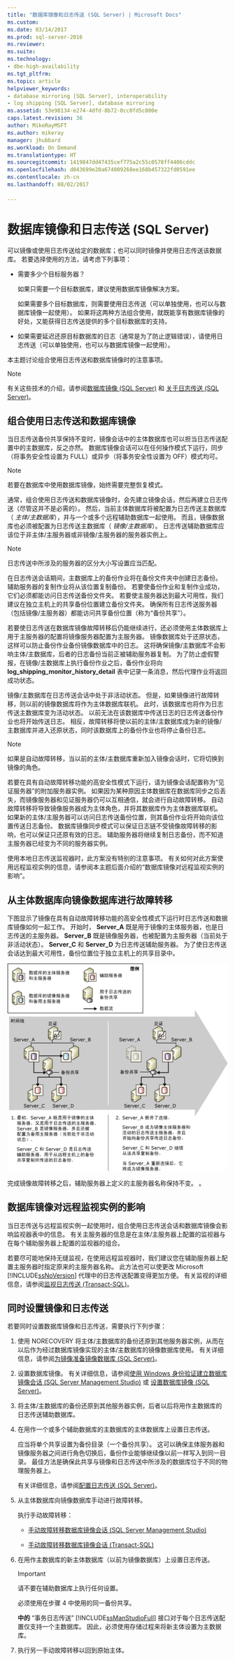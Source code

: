 ```yaml
---
title: "数据库镜像和日志传送 (SQL Server) | Microsoft Docs"
ms.custom: 
ms.date: 03/14/2017
ms.prod: sql-server-2016
ms.reviewer: 
ms.suite: 
ms.technology:
- dbe-high-availability
ms.tgt_pltfrm: 
ms.topic: article
helpviewer_keywords:
- database mirroring [SQL Server], interoperability
- log shipping [SQL Server], database mirroring
ms.assetid: 53e98134-e274-4dfd-8b72-0cc0fd5c800e
caps.latest.revision: 36
author: MikeRayMSFT
ms.author: mikeray
manager: jhubbard
ms.workload: On Demand
ms.translationtype: HT
ms.sourcegitcommit: 1419847dd47435cef775a2c55c0578ff4406cddc
ms.openlocfilehash: d043699e20a674009268ee168b457322fd0591ee
ms.contentlocale: zh-cn
ms.lasthandoff: 08/02/2017

---
```

# <a name="database-mirroring-and-log-shipping-sql-server"></a>数据库镜像和日志传送 (SQL Server)
  可以镜像或使用日志传送给定的数据库；也可以同时镜像并使用日志传送该数据库。 若要选择使用的方法，请考虑下列事项：  
  
-   需要多少个目标服务器？  
  
     如果只需要一个目标数据库，建议使用数据库镜像解决方案。  
  
     如果需要多个目标数据库，则需要使用日志传送（可以单独使用，也可以与数据库镜像一起使用）。 如果将这两种方法组合使用，就既能享有数据库镜像的好处，又能获得日志传送提供的多个目标数据库的支持。  
  
-   如果需要延迟还原目标数据库的日志（通常是为了防止逻辑错误），请使用日志传送（可以单独使用，也可以与数据库镜像一起使用）。  
  
 本主题讨论组合使用日志传送和数据库镜像时的注意事项。  
  
> [!NOTE]  
>  有关这些技术的介绍，请参阅[数据库镜像 (SQL Server)](../../database-engine/database-mirroring/database-mirroring-sql-server.md) 和 [关于日志传送 (SQL Server)](../../database-engine/log-shipping/about-log-shipping-sql-server.md)。  
  
## <a name="combining-log-shipping-and-database-mirroring"></a>组合使用日志传送和数据库镜像  
 当日志传送备份共享保持不变时，镜像会话中的主体数据库也可以担当日志传送配置中的主数据库，反之亦然。 数据库镜像会话可以在任何操作模式下运行，同步（将事务安全性设置为 FULL）或异步（将事务安全性设置为 OFF）模式均可。  
  
> [!NOTE]  
>  若要在数据库中使用数据库镜像，始终需要完整恢复模式。  
  
 通常，组合使用日志传送和数据库镜像时，会先建立镜像会话，然后再建立日志传送（尽管这并不是必需的）。 然后，当前主体数据库将被配置为日志传送主数据库（ *主体/主数据库*），并与一个或多个远程辅助数据库一起使用。 而且，镜像数据库也必须被配置为日志传送主数据库（ *镜像/主数据库*）。 日志传送辅助数据库应该位于非主体/主服务器或非镜像/主服务器的服务器实例上。  
  
> [!NOTE]  
>  日志传送中所涉及的服务器的区分大小写设置应当匹配。  
  
 在日志传送会话期间，主数据库上的备份作业将在备份文件夹中创建日志备份。 辅助服务器的复制作业将从该位置复制备份。 若要使备份作业和复制作业成功，它们必须都能访问日志传送备份文件夹。 若要使主服务器达到最大可用性，我们建议在独立主机上的共享备份位置建立备份文件夹。 确保所有日志传送服务器（包括镜像/主服务器）都能访问共享备份位置（称为“备份共享”）。  
  
 若要使日志传送在数据库镜像故障转移后仍能继续进行，还必须使用主体数据库上用于主服务器的配置将镜像服务器配置为主服务器。 镜像数据库处于还原状态，这样可以防止备份作业备份镜像数据库中的日志。 这将确保镜像/主数据库不会影响主体/主数据库，后者的日志备份当前正被辅助服务器复制。 为了防止虚假警报，在镜像/主数据库上执行备份作业之后，备份作业将向**log_shipping_monitor_history_detail** 表中记录一条消息，然后代理作业将返回成功状态。  
  
 镜像/主数据库在日志传送会话中处于非活动状态。 但是，如果镜像进行故障转移，则以前的镜像数据库将作为主体数据库联机。 此时，该数据库也将作为日志传送主数据库变为活动状态。 以前无法在该数据库中传送日志的日志传送备份作业也将开始传送日志。 相反，故障转移将使以前的主体/主数据库成为新的镜像/主数据库并进入还原状态，同时该数据库上的备份作业也将停止备份日志。  
  
> [!NOTE]  
>  如果是自动故障转移，当以前的主体/主数据库重新加入镜像会话时，它将切换到镜像的角色。  
  
 若要在具有自动故障转移功能的高安全性模式下运行，请为镜像会话配置称为“见证服务器”的附加服务器实例。 如果因为某种原因主体数据库在数据库同步之后丢失，而镜像服务器和见证服务器仍可以互相通信，就会进行自动故障转移。 自动故障转移将导致镜像服务器成为主体角色，并将其数据库作为主体数据库联机。 如果新的主体/主服务器可以访问日志传送备份位置，则其备份作业将开始向该位置传送日志备份。 数据库镜像同步模式可以保证日志链不受镜像故障转移的影响，也可以保证只还原有效的日志。 辅助服务器将继续复制日志备份，而不知道主服务器已经变为不同的服务器实例。  
  
 使用本地日志传送监视器时，此方案没有特别的注意事项。 有关如何对此方案使用远程监视实例的信息，请参阅本主题后面介绍的“数据库镜像对远程监视实例的影响”。  
  
## <a name="failing-over-from-the-principal-to-the-mirror-database"></a>从主体数据库向镜像数据库进行故障转移  
 下图显示了镜像在具有自动故障转移功能的高安全性模式下运行时日志传送和数据库镜像如何一起工作。 开始时， **Server_A** 既是用于镜像的主体服务器，也是日志传送的主服务器。 **Server_B** 既是镜像服务器，也被配置为主服务器（当前处于非活动状态）。 **Server_C** 和 **Server_D** 为日志传送辅助服务器。 为了使日志传送会话达到最大可用性，备份位置位于独立主机上的共享目录中。  
  
 ![日志传送和数据库镜像](../../database-engine/database-mirroring/media/logshipping-and-dbm-automatic-failover.gif "日志传送和数据库镜像")  
  
 完成镜像故障转移之后，辅助服务器上定义的主服务器名称保持不变。 。  
  
## <a name="the-impact-of-database-mirroring-on-a-remote-monitoring-instance"></a>数据库镜像对远程监视实例的影响  
 当日志传送与远程监视实例一起使用时，组合使用日志传送会话和数据库镜像会影响监视器表中的信息。 有关主服务器的信息是在主体/主服务器上配置的监视器与在每个辅助服务器上配置的监视器的组合。  
  
 若要尽可能地保持无缝监视，在使用远程监视器时，我们建议您在辅助服务器上配置主服务器时指定原来的主服务器名称。 此方法也可以使更改 Microsoft [!INCLUDE[ssNoVersion](../../includes/ssnoversion-md.md)] 代理中的日志传送配置变得更加方便。 有关监视的详细信息，请参阅[监视日志传送 (Transact-SQL)](../../database-engine/log-shipping/monitor-log-shipping-transact-sql.md)。  
  
## <a name="setting-up-mirroring-and-log-shipping-together"></a>同时设置镜像和日志传送  
 若要同时设置数据库镜像和日志传送，需要执行下列步骤：  
  
1.  使用 NORECOVERY 将主体/主数据库的备份还原到其他服务器实例，从而在以后作为经过数据库镜像实现的主体/主数据库的镜像数据库使用。 有关详细信息，请参阅[为镜像准备镜像数据库 (SQL Server)](../../database-engine/database-mirroring/prepare-a-mirror-database-for-mirroring-sql-server.md)。  
  
2.  设置数据库镜像。 有关详细信息，请参阅[使用 Windows 身份验证建立数据库镜像会话 (SQL Server Management Studio)](../../database-engine/database-mirroring/establish-database-mirroring-session-windows-authentication.md) 或 [设置数据库镜像 (SQL Server)](../../database-engine/database-mirroring/setting-up-database-mirroring-sql-server.md)。  
  
3.  将主体/主数据库的备份还原到其他服务器实例，后者以后将用作主数据库的日志传送辅助数据库。  
  
4.  在用作一个或多个辅助数据库的主数据库的主体数据库上设置日志传送。  
  
     应当将单个共享设置为备份目录（一个备份共享）。 这可以确保主体服务器和镜像服务器之间进行角色切换后，备份作业能够继续像以前一样写入到同一目录。 最佳方法是确保此共享与镜像和日志传送中所涉及的数据库位于不同的物理服务器上。  
  
     有关详细信息，请参阅[配置日志传送 (SQL Server)](../../database-engine/log-shipping/configure-log-shipping-sql-server.md)。  
  
5.  从主体数据库向镜像数据库手动进行故障转移。  
  
     执行手动故障转移：  
  
    -   [手动故障转移数据库镜像会话 (SQL Server Management Studio)](../../database-engine/database-mirroring/manually-fail-over-a-database-mirroring-session-sql-server-management-studio.md)  
  
    -   [手动故障转移数据库镜像会话 (Transact-SQL)](../../database-engine/database-mirroring/manually-fail-over-a-database-mirroring-session-transact-sql.md)  
  
6.  在用作主数据库的新主体数据库（以前为镜像数据库）上设置日志传送。  
  
    > [!IMPORTANT]  
    >  请不要在辅助数据库上执行任何设置。  
  
     必须使用在步骤 4 中使用的同一备份共享。  
  
     **中的** “事务日志传送” [!INCLUDE[ssManStudioFull](../../includes/ssmanstudiofull-md.md)] 接口对于每个日志传送配置仅支持一个主数据库。 因此，必须使用存储过程来将新主体设置为主数据库。  
  
7.  执行另一手动故障转移以回到原始主体。  
  
  

